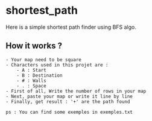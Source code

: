 # shortest_path

Here is a simple shortest path finder using BFS algo.

## How it works ?

	- Your map need to be square
	- Characters used in this projet are :
		- A : Start
		- B : Destination
		- # : Walls
		- . : Space
	- First of all, Write the number of rows in your map
	- Next, paste your map or write it line by line
	- Finally, get result : '+' are the path found

	ps : You can find some exemples in exemples.txt
